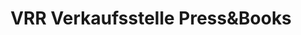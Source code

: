 ---
title: "VRR Verkaufsstelle Press&Books"
url: /gelsenkirchen/vrr-verkaufsstelle-pressundbooks/
shop: Tickets
---